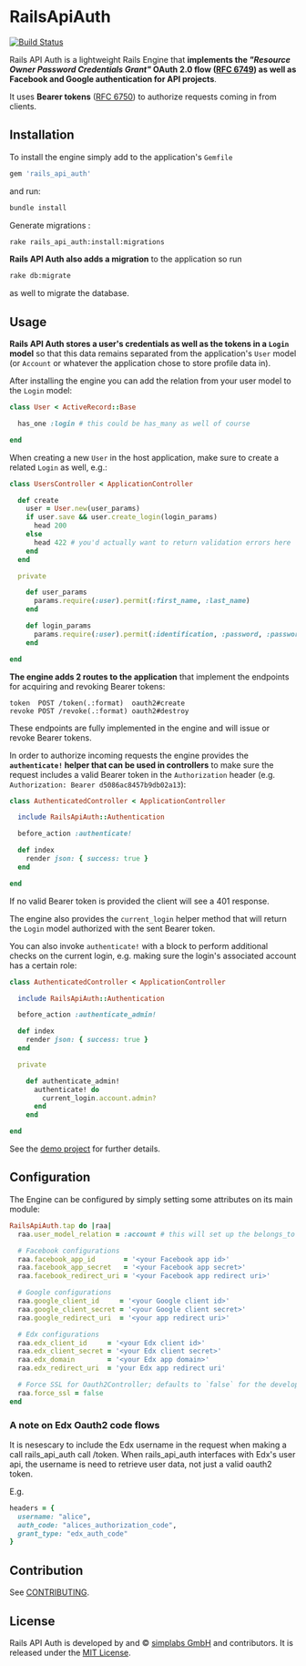 # RailsApiAuth

[![Build Status](https://travis-ci.org/simplabs/rails_api_auth.svg)](https://travis-ci.org/simplabs/rails_api_auth)

Rails API Auth is a lightweight Rails Engine that __implements the _"Resource
Owner Password Credentials Grant"_ OAuth 2.0 flow
([RFC 6749](http://tools.ietf.org/html/rfc6749#section-4.3)) as well as
Facebook and Google authentication for API projects__.

It uses __Bearer tokens__ ([RFC 6750](http://tools.ietf.org/html/rfc6750)) to
authorize requests coming in from clients.

## Installation

To install the engine simply add to the application's `Gemfile`

```ruby
gem 'rails_api_auth'
```

 and run:
```bash
bundle install
```
 Generate migrations :
```bash
rake rails_api_auth:install:migrations
```
__Rails API Auth also adds a migration__ to the application so run

```bash
rake db:migrate
```

as well to migrate the database.

## Usage

__Rails API Auth stores a user's credentials as well as the tokens in a `Login`
model__ so that this data remains separated from the application's `User` model
(or `Account` or whatever the application chose to store profile data in).

After installing the engine you can add the relation from your user model to
the `Login` model:

```ruby
class User < ActiveRecord::Base

  has_one :login # this could be has_many as well of course

end
```

When creating a new `User` in the host application, make sure to create a
related `Login` as well, e.g.:

```ruby
class UsersController < ApplicationController

  def create
    user = User.new(user_params)
    if user.save && user.create_login(login_params)
      head 200
    else
      head 422 # you'd actually want to return validation errors here
    end
  end

  private

    def user_params
      params.require(:user).permit(:first_name, :last_name)
    end

    def login_params
      params.require(:user).permit(:identification, :password, :password_confirmation)
    end

end
```

__The engine adds 2 routes to the application__ that implement the endpoints
for acquiring and revoking Bearer tokens:

```
token  POST /token(.:format)  oauth2#create
revoke POST /revoke(.:format) oauth2#destroy
```

These endpoints are fully implemented in the engine and will issue or revoke
Bearer tokens.

In order to authorize incoming requests the engine provides the
__`authenticate!` helper that can be used in controllers__ to make sure the
request includes a valid Bearer token in the `Authorization` header (e.g.
`Authorization: Bearer d5086ac8457b9db02a13`):

```ruby
class AuthenticatedController < ApplicationController

  include RailsApiAuth::Authentication

  before_action :authenticate!

  def index
    render json: { success: true }
  end

end

```

If no valid Bearer token is provided the client will see a 401 response.

The engine also provides the `current_login` helper method that will return the
`Login` model authorized with the sent Bearer token.

You can also invoke `authenticate!` with a block to perform additional checks
on the current login, e.g. making sure the login's associated account has a
certain role:

```ruby
class AuthenticatedController < ApplicationController

  include RailsApiAuth::Authentication

  before_action :authenticate_admin!

  def index
    render json: { success: true }
  end

  private

    def authenticate_admin!
      authenticate! do
        current_login.account.admin?
      end
    end

end

```

See the [demo project](https://github.com/simplabs/rails_api_auth-demo) for further details.

## Configuration

The Engine can be configured by simply setting some attributes on its main
module:

```ruby
RailsApiAuth.tap do |raa|
  raa.user_model_relation = :account # this will set up the belongs_to relation from the Login model to the Account model automatically (of course if your application uses a User model this would be :user)

  # Facebook configurations
  raa.facebook_app_id       = '<your Facebook app id>'
  raa.facebook_app_secret   = '<your Facebook app secret>'
  raa.facebook_redirect_uri = '<your Facebook app redirect uri>'

  # Google configurations
  raa.google_client_id     = '<your Google client id>'
  raa.google_client_secret = '<your Google client secret>'
  raa.google_redirect_uri  = '<your app redirect uri>'

  # Edx configurations
  raa.edx_client_id     = '<your Edx client id>'
  raa.edx_client_secret = '<your Edx client secret>'
  raa.edx_domain        = '<your Edx app domain>'
  raa.edx_redirect_uri  = 'your Edx app redirect uri'

  # Force SSL for Oauth2Controller; defaults to `false` for the development environment, otherwise `true`
  raa.force_ssl = false
end

```

### A note on Edx Oauth2 code flows

It is nesescary to include the Edx username in the request when making a call
rails_api_auth call /token. When rails_api_auth interfaces with Edx's
user api, the username is need to retrieve user data, not just a valid
oauth2 token.

E.g.

```ruby
headers = {
  username: "alice",
  auth_code: "alices_authorization_code",
  grant_type: "edx_auth_code"
}
```

## Contribution

See [CONTRIBUTING](https://github.com/simplabs/rails_api_auth/blob/master/CONTRIBUTING.md).

## License

Rails API Auth is developed by and &copy;
[simplabs GmbH](http://simplabs.com) and contributors. It is released under the
[MIT License](https://github.com/simplabs/ember-simple-auth/blob/master/LICENSE).
